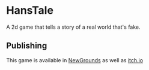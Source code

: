 # HansTale
A 2d game that tells a story of a real world that's fake.

## Publishing
This game is available in [NewGrounds](https://www.newgrounds.com/portal/view/802277?updated=1624822174) as well as [itch.io](https://agoodperson.itch.io/hanstale)

